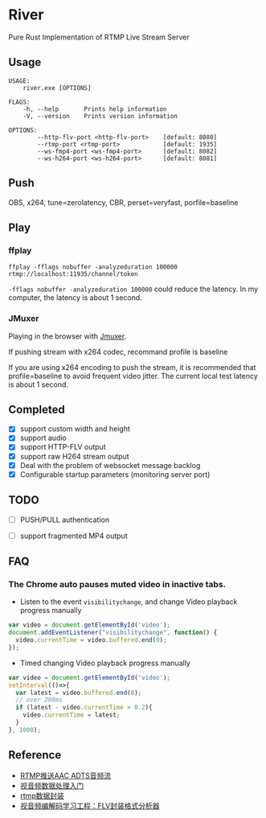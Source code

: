 # River
Pure Rust Implementation of RTMP Live Stream Server

## Usage
```
USAGE:
    river.exe [OPTIONS]

FLAGS:
    -h, --help       Prints help information
    -V, --version    Prints version information

OPTIONS:
        --http-flv-port <http-flv-port>    [default: 8080]
        --rtmp-port <rtmp-port>            [default: 1935]
        --ws-fmp4-port <ws-fmp4-port>      [default: 8082]
        --ws-h264-port <ws-h264-port>      [default: 8081]
```
## Push

OBS, x264, tune=zerolatency, CBR, perset=veryfast, porfile=baseline

## Play

### ffplay
```shell
ffplay -fflags nobuffer -analyzeduration 100000 rtmp://localhost:11935/channel/token
```
 `-fflags nobuffer -analyzeduration 100000` could reduce the latency. In my computer, the latency is about 1 second.

### JMuxer
Playing in the browser with [Jmuxer](https://github.com/samirkumardas/jmuxer).

If pushing stream with x264 codec, recommand profile is baseline 

If you are using x264 encoding to push the stream, it is recommended that profile=baseline to avoid frequent video jitter. The current local test latency is about 1 second.

## Completed
- [x] support custom width and height
- [x] support audio
- [x] support HTTP-FLV output
- [x] support raw H264 stream output
- [x] Deal with the problem of websocket message backlog
- [x] Configurable startup parameters (monitoring server port)

## TODO
- [ ] PUSH/PULL authentication
- [ ] support fragmented MP4 output


## FAQ

### The Chrome auto pauses muted video in inactive tabs.

- Listen to the event `visibilitychange`, and change Video playback progress manually

```js
var video = document.getElementById('video');
document.addEventListener("visibilitychange", function() {
  video.currentTime = video.buffered.end(0);
});
```
- Timed changing Video playback progress manually
```js
var video = document.getElementById('video');
setInterval(()=>{
  var latest = video.buffered.end(0);
  // over 200ms
  if (latest - video.currentTime > 0.2){
    video.currentTime = latest;
  }
}, 1000);
```

## Reference
- [RTMP推送AAC ADTS音频流](https://www.jianshu.com/p/1a6f195863c7)
- [视音频数据处理入门](https://blog.csdn.net/leixiaohua1020/article/details/50534369)
- [rtmp数据封装](https://blog.csdn.net/Jacob_job/article/details/81880445)
- [视音频编解码学习工程：FLV封装格式分析器](https://blog.csdn.net/leixiaohua1020/article/details/17934487)
